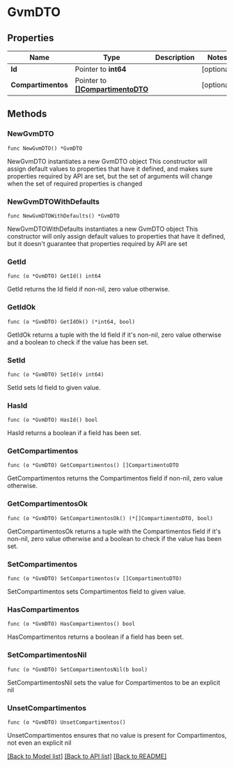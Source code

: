 # GvmDTO

## Properties

Name | Type | Description | Notes
------------ | ------------- | ------------- | -------------
**Id** | Pointer to **int64** |  | [optional] 
**Compartimentos** | Pointer to [**[]CompartimentoDTO**](CompartimentoDTO.md) |  | [optional] 

## Methods

### NewGvmDTO

`func NewGvmDTO() *GvmDTO`

NewGvmDTO instantiates a new GvmDTO object
This constructor will assign default values to properties that have it defined,
and makes sure properties required by API are set, but the set of arguments
will change when the set of required properties is changed

### NewGvmDTOWithDefaults

`func NewGvmDTOWithDefaults() *GvmDTO`

NewGvmDTOWithDefaults instantiates a new GvmDTO object
This constructor will only assign default values to properties that have it defined,
but it doesn't guarantee that properties required by API are set

### GetId

`func (o *GvmDTO) GetId() int64`

GetId returns the Id field if non-nil, zero value otherwise.

### GetIdOk

`func (o *GvmDTO) GetIdOk() (*int64, bool)`

GetIdOk returns a tuple with the Id field if it's non-nil, zero value otherwise
and a boolean to check if the value has been set.

### SetId

`func (o *GvmDTO) SetId(v int64)`

SetId sets Id field to given value.

### HasId

`func (o *GvmDTO) HasId() bool`

HasId returns a boolean if a field has been set.

### GetCompartimentos

`func (o *GvmDTO) GetCompartimentos() []CompartimentoDTO`

GetCompartimentos returns the Compartimentos field if non-nil, zero value otherwise.

### GetCompartimentosOk

`func (o *GvmDTO) GetCompartimentosOk() (*[]CompartimentoDTO, bool)`

GetCompartimentosOk returns a tuple with the Compartimentos field if it's non-nil, zero value otherwise
and a boolean to check if the value has been set.

### SetCompartimentos

`func (o *GvmDTO) SetCompartimentos(v []CompartimentoDTO)`

SetCompartimentos sets Compartimentos field to given value.

### HasCompartimentos

`func (o *GvmDTO) HasCompartimentos() bool`

HasCompartimentos returns a boolean if a field has been set.

### SetCompartimentosNil

`func (o *GvmDTO) SetCompartimentosNil(b bool)`

 SetCompartimentosNil sets the value for Compartimentos to be an explicit nil

### UnsetCompartimentos
`func (o *GvmDTO) UnsetCompartimentos()`

UnsetCompartimentos ensures that no value is present for Compartimentos, not even an explicit nil

[[Back to Model list]](../README.md#documentation-for-models) [[Back to API list]](../README.md#documentation-for-api-endpoints) [[Back to README]](../README.md)


